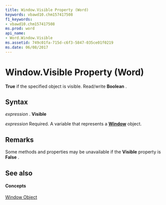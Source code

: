 ```yaml
---
title: Window.Visible Property (Word)
keywords: vbawd10.chm157417508
f1_keywords:
- vbawd10.chm157417508
ms.prod: word
api_name:
- Word.Window.Visible
ms.assetid: 749c01fa-715d-c6f3-5847-035ce01f0219
ms.date: 06/08/2017
---
```



# Window.Visible Property (Word)

 **True** if the specified object is visible. Read/write **Boolean** .


## Syntax

 _expression_ . **Visible**

 _expression_ Required. A variable that represents a **[Window](window-object-word.md)** object.


## Remarks

Some methods and properties may be unavailable if the **Visible** property is **False** .


## See also


#### Concepts


[Window Object](window-object-word.md)

